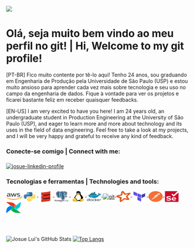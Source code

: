 ![](https://komarev.com/ghpvc/?username=JosueJNLui&color=blue)

# Olá, seja muito bem vindo ao meu perfil no git! | Hi, Welcome to my git profile!

[PT-BR] Fico muito contente por tê-lo aqui! Tenho 24 anos, sou graduando em Engenharia de Produção pela Universidade de São Paulo (USP) e estou muito ansioso para aprender cada vez mais sobre tecnologia e seu uso no campo da engenharia de dados. Fique à vontade para ver os projetos e ficarei bastante feliz em receber quaisquer feedbacks.

[EN-US] I am very excited to have you here! I am 24 years old, an undergraduate student in Production Engineering at the University of São Paulo (USP), and eager to learn more and more about technology and its uses in the field of data engineering. Feel free to take a look at my projects, and I will be very happy and grateful to receive any kind of feedback.

<h3 align="left" class="heading-element" dir="auto">Conecte-se comigo | Connect with me:</h3>

<a href="https://www.linkedin.com/in/josu%C3%A9-lui/" title="LinkedIn">
    <img align="middle" src="https://raw.githubusercontent.com/rahuldkjain/github-profile-readme-generator/master/src/images/icons/Social/linked-in-alt.svg" alt="josue-linkedin-profile" height="30" width="40" style="max-width: 100%;">
</a>
<h3 align="left" class="heading-element" dir="auto">Tecnologias e ferramentas | Technologies and tools:</h3>

<a href="https://aws.amazon.com/pt/" title="Amazon Web Services">
    <img align="middle" src="https://raw.githubusercontent.com/devicons/devicon/master/icons/amazonwebservices/amazonwebservices-original-wordmark.svg" alt="aws" height="30" width="40" style="max-width: 100%;">
</a>

<a href="https://www.python.org/" title="Python">
    <img align="middle" src="https://raw.githubusercontent.com/devicons/devicon/master/icons/python/python-original.svg" alt="python" height="30" width="40" style="max-width: 100%;">
</a>

<a href="https://www.scala-lang.org/" title="Scala">
    <img align="middle" src="https://raw.githubusercontent.com/devicons/devicon/master/icons/scala/scala-original.svg" alt="scala" height="30" width="40" style="max-width: 100%;">
</a>

<a href="https://www.postgresql.org/" title="PostgreSQL">
    <img align="middle" src="https://raw.githubusercontent.com/devicons/devicon/master/icons/postgresql/postgresql-original-wordmark.svg" alt="postgresql" height="30" width="40" style="max-width: 100%;">
</a>

<a href="https://www.linux.org/" title="Linux">
    <img align="middle" src="https://raw.githubusercontent.com/devicons/devicon/master/icons/linux/linux-original.svg" alt="linux" height="30" width="40" style="max-width: 100%;">
</a>

<a href="https://www.docker.com/" title="Docker">
    <img align="middle" src="https://raw.githubusercontent.com/devicons/devicon/master/icons/docker/docker-original-wordmark.svg" alt="docker" height="30" width="40" style="max-width: 100%;">
</a>

<a href="https://git-scm.com/" title="Git">
    <img align="middle" src="https://www.vectorlogo.zone/logos/git-scm/git-scm-icon.svg" alt="git" height="30" width="40" style="max-width: 100%;">
</a>

<a href="https://spark.apache.org/" title="Apache Spark">
    <img align="middle" src="https://github.com/devicons/devicon/blob/master/icons/apachespark/apachespark-original.svg" alt="apache-spark" height="30" width="40" style="max-width: 100%;">
</a>

<a href="https://www.terraform.io/" title="Terraform">
    <img align="middle" src="https://github.com/devicons/devicon/blob/master/icons/terraform/terraform-original.svg" alt="terraform" height="30" width="40" style="max-width: 100%;">
</a>


<a href="https://www.postman.com/" title="Postman">
    <img align="middle" src="https://github.com/devicons/devicon/blob/master/icons/postman/postman-plain.svg" alt="terraform" height="30" width="40" style="max-width: 100%;">
</a>

<a href="https://www.selenium.dev/" title="Selenium">
    <img align="middle" src="https://github.com/devicons/devicon/blob/master/icons/selenium/selenium-original.svg" alt="selenium" height="30" width="40" style="max-width: 100%;">
</a>

<a href="https://airflow.apache.org/" title="Airflow">
    <img align="middle" src="https://github.com/devicons/devicon/blob/master/icons/apacheairflow/apacheairflow-original.svg" alt="airflow" height="30" width="40" style="max-width: 100%;">
</a>

<br/><br/>

![Josue Lui's GitHub Stats](https://github-readme-stats.vercel.app/api?username=JosueJNLui&show_icons=true&theme=react&rank_icon=github&hide_border=true) [![Top Langs](https://github-readme-stats.vercel.app/api/top-langs/?username=JosueJNLui&theme=react&hide_border=true)](https://github.com/JosueJNLui/github-readme-stats)
